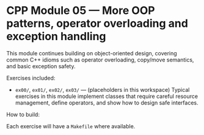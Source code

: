 # CPP Module 05 — More OOP patterns, operator overloading and exception handling

This module continues building on object-oriented design, covering common C++ idioms such as operator overloading, copy/move semantics, and basic exception safety.

Exercises included:

- `ex00/`, `ex01/`, `ex02/`, `ex03/` — (placeholders in this workspace) Typical exercises in this module implement classes that require careful resource management, define operators, and show how to design safe interfaces.

How to build:

Each exercise will have a `Makefile` where available.
